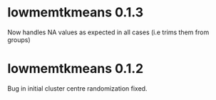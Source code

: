 lowmemtkmeans 0.1.3
=============

Now handles NA values as expected in all cases (i.e trims them from groups)

lowmemtkmeans 0.1.2
=============

Bug in initial cluster centre randomization fixed.
